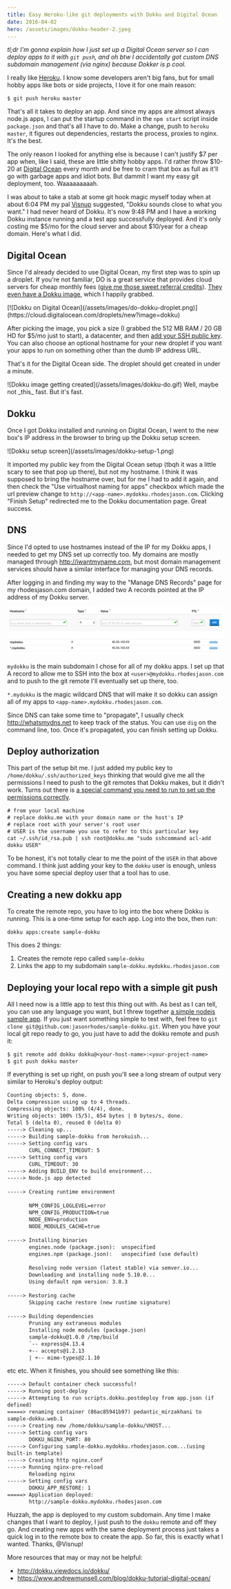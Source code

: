 ```yaml
---
title: Easy Heroku-like git deployments with Dokku and Digital Ocean
date: 2016-04-02
hero: /assets/images/dokku-header-2.jpeg
---
```

_tl;dr I'm gonna explain how I just set up a Digital Ocean server so I can deploy apps to it with `git push`, and oh btw I accidentally got custom DNS subdomain management (via nginx) because Dokker is p cool._

I really like [Heroku](https://www.heroku.com/). I know some developers aren't big fans, but for small hobby apps like bots or side projects, I love it for one main reason:

```console
$ git push heroku master
```

That's all it takes to deploy an app. And since my apps are almost always node.js apps, I can put the startup command in the `npm start` script inside `package.json` and that's all I have to do. Make a change, push to `heroku master`, it figures out dependencies, restarts the process, proxies to nginx. It's the best.

The only reason I looked for anything else is because I can't justify $7 per app when, like I said, these are little shitty hobby apps. I'd rather throw $10-20 at [Digital Ocean](https://m.do.co/c/4e1fe8fd0656) every month and be free to cram that box as full as it'll go with garbage apps and idiot bots. But dammit I want my easy git deployment, too. Waaaaaaaaah.

I was about to take a stab at some git hook magic myself today when at about 6:04 PM my pal [Visnup](https://twitter.com/visnup) suggested, "Dokku sounds close to what you want." I had never heard of Dokku. It's now 9:48 PM and I have a working Dokku instance running and a test app successfully deployed. And it's only costing me $5/mo for the cloud server and about $10/year for a cheap domain. Here's what I did.

## Digital Ocean

Since I'd already decided to use Digital Ocean, my first step was to spin up a droplet. If you're not familiar, DO is a great service that provides cloud servers for cheap monthly fees ([give me those sweet referral credits](https://m.do.co/c/4e1fe8fd0656)). [They even have a Dokku image](https://cloud.digitalocean.com/droplets/new?image=dokku), which I happily grabbed.

<div class="linked-image image-small">
[![Dokku on Digital Ocean](/assets/images/do-dokku-droplet.png)](https://cloud.digitalocean.com/droplets/new?image=dokku)
</div>

After picking the image, you pick a size (I grabbed the 512 MB RAM / 20 GB HD for $5/mo just to start), a datacenter, and then [add your SSH public key](https://www.digitalocean.com/community/tutorials/how-to-set-up-ssh-keys--2). You can also choose an optional hostname for your new droplet if you want your apps to run on something other than the dumb IP address URL.

That's it for the Digital Ocean side. The droplet should get created in under a minute.

<div class="with-caption image-small">
![Dokku image getting created](/assets/images/dokku-do.gif)
Well, maybe not _this_ fast. But it's fast.
</div>

## Dokku

Once I got Dokku installed and running on Digital Ocean, I went to the new box's IP address in the browser to bring up the Dokku setup screen.

<div class="image-small">
![Dokku setup screen](/assets/images/dokku-setup-1.png)
</div>

It imported my public key from the Digital Ocean setup (tbqh it was a little scary to see that pop up there), but not my hostname. I think it was supposed to bring the hostname over, but for me I had to add it again, and then check the "Use virtualhost naming for apps" checkbox which made the url preview change to `http://<app-name>.mydokku.rhodesjason.com`. Clicking "Finish Setup" redirected me to the Dokku documentation page. Great success.

## DNS

Since I'd opted to use hostnames instead of the IP for my Dokku apps, I needed to get my DNS set up correctly too. My domains are mostly managed through http://iwantmyname.com, but most domain management services should have a similar interface for managing your DNS records.

After logging in and finding my way to the "Manage DNS Records" page for my rhodesjason.com domain, I added two A records pointed at the IP address of my Dokku server.

![DNS A record set up](/assets/images/dns-a-records.png)

`mydokku` is the main subdomain I chose for all of my dokku apps. I set up that A record to allow me to SSH into the box at `<user>@mydokku.rhodesjason.com` and to push to the git remote I'll eventually set up there, too.

`*.mydokku` is the magic wildcard DNS that will make it so dokku can assign all of my apps to `<app-name>.mydokku.rhodesjason.com`.

Since DNS can take some time to "propagate", I usually check http://whatsmydns.net to keep track of the status. You can use `dig` on  the command line, too. Once it's propagated, you can finish setting up Dokku.

## Deploy authorization

This part of the setup bit me. I just added my public key to `/home/dokku/.ssh/authorized_keys` thinking that would give me all the permissions I need to push to the git remotes that Dokku makes, but it didn't work. Turns out there is [a special command you need to run to set up the permissions correctly](http://dokku.viewdocs.io/dokku/deployment/user-management/#adding-deploy-users).

```console
# from your local machine
# replace dokku.me with your domain name or the host's IP
# replace root with your server's root user
# USER is the username you use to refer to this particular key
cat ~/.ssh/id_rsa.pub | ssh root@dokku.me "sudo sshcommand acl-add dokku USER"
```

To be honest, it's not totally clear to me the point of the `USER` in that above command. I think just adding your key to the `dokku` user is enough, unless you have some special deploy user that a tool has to use.

## Creating a new dokku app

To create the remote repo, you have to log into the box where Dokku is running. This is a one-time setup for each app. Log into the box, then run:

```console
dokku apps:create sample-dokku
```

This does 2 things:

1. Creates the remote repo called `sample-dokku`
1. Links the app to my subdomain `sample-dokku.mydokku.rhodesjason.com`

## Deploying your local repo with a simple git push

All I need now is a little app to test this thing out with. As best as I can tell, you can use any language you want, but I threw together [a simple nodejs sample app](https://github.com/jasonrhodes/sample-dokku). If you just want something simple to test with, feel free to `git clone git@github.com:jasonrhodes/sample-dokku.git`. When you have your local git repo ready to go, you just have to add the dokku remote and push it:

```console
$ git remote add dokku dokku@<your-host-name>:<your-project-name>
$ git push dokku master
```

If everything is set up right, on push you'll see a long stream of output very similar to Heroku's deploy output:

```console
Counting objects: 5, done.
Delta compression using up to 4 threads.
Compressing objects: 100% (4/4), done.
Writing objects: 100% (5/5), 654 bytes | 0 bytes/s, done.
Total 5 (delta 0), reused 0 (delta 0)
-----> Cleaning up...
-----> Building sample-dokku from herokuish...
-----> Setting config vars
       CURL_CONNECT_TIMEOUT: 5
-----> Setting config vars
       CURL_TIMEOUT: 30
-----> Adding BUILD_ENV to build environment...
-----> Node.js app detected

-----> Creating runtime environment

       NPM_CONFIG_LOGLEVEL=error
       NPM_CONFIG_PRODUCTION=true
       NODE_ENV=production
       NODE_MODULES_CACHE=true

-----> Installing binaries
       engines.node (package.json):  unspecified
       engines.npm (package.json):   unspecified (use default)

       Resolving node version (latest stable) via semver.io...
       Downloading and installing node 5.10.0...
       Using default npm version: 3.8.3

-----> Restoring cache
       Skipping cache restore (new runtime signature)

-----> Building dependencies
       Pruning any extraneous modules
       Installing node modules (package.json)
       sample-dokku@1.0.0 /tmp/build
       `-- express@4.13.4
       +-- accepts@1.2.13
       | +-- mime-types@2.1.10
```

etc etc. When it finishes, you should see something like this:

```console
-----> Default container check successful!
-----> Running post-deploy
-----> Attempting to run scripts.dokku.postdeploy from app.json (if defined)
=====> renaming container (86ac85941b97) pedantic_mirzakhani to sample-dokku.web.1
-----> Creating new /home/dokku/sample-dokku/VHOST...
-----> Setting config vars
       DOKKU_NGINX_PORT: 80
-----> Configuring sample-dokku.mydokku.rhodesjason.com...(using built-in template)
-----> Creating http nginx.conf
-----> Running nginx-pre-reload
       Reloading nginx
-----> Setting config vars
       DOKKU_APP_RESTORE: 1
=====> Application deployed:
       http://sample-dokku.mydokku.rhodesjason.com
```

Huzzah, the app is deployed to my custom subdomain. Any time I make changes that I want to deploy, I just push to the `dokku` remote and off they go. And creating new apps with the same deployment process just takes a quick log in to the remote box to create the app. So far, this is exactly what I wanted. Thanks, @Visnup!

More resources that may or may not be helpful:
- http://dokku.viewdocs.io/dokku/
- https://www.andrewmunsell.com/blog/dokku-tutorial-digital-ocean/

